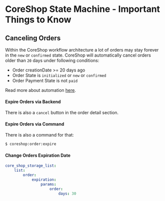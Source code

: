 # CoreShop State Machine - Important Things to Know

## Canceling Orders
Within the CoreShop workflow architecture a lot of orders may stay forever in the `new` or `confirmed` state.
CoreShop will automatically cancel orders older than `20` days under following conditions:

- Order creationDate >= 20 days ago
- Order State is `initialized` or `new` or `confirmed`
- Order Payment State is not `paid`

Read more about automation [here](../../02_User_Documentation/10_Automation/index.md).

#### Expire Orders via Backend
There is also a `cancel` button in the order detail section.

#### Expire Orders via Command
There is also a command for that:

```bash
$ coreshop:order:expire
```

#### Change Orders Expiration Date

```yml
core_shop_storage_list:
    list:
        order:
            expiration:
                params:
                    order:
                        days: 30
```